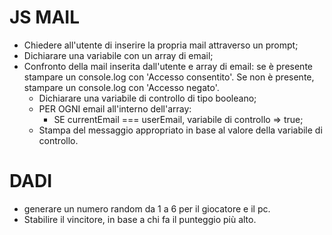 # JS MAIL

- Chiedere all'utente di inserire la propria mail attraverso un prompt;
- Dichiarare una variabile con un array di email;
- Confronto della mail inserita dall'utente e array di email: se è presente stampare un console.log con 'Accesso consentito'. Se non è presente, stampare un console.log con 'Accesso negato'.
    - Dichiarare una variabile di controllo di tipo booleano;
    - PER OGNI email all'interno dell'array:
        - SE currentEmail === userEmail, variabile di controllo => true;
    - Stampa del messaggio appropriato in base al valore della variabile di controllo.


# DADI

- generare un numero random da 1 a 6 per il giocatore e il pc.
- Stabilire il vincitore, in base a chi fa il punteggio più alto.